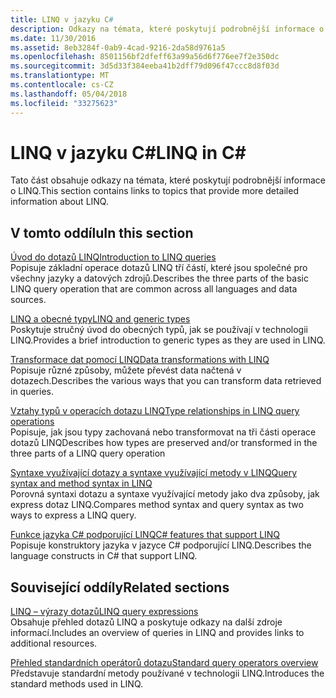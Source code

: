 ```yaml
---
title: LINQ v jazyku C#
description: Odkazy na témata, které poskytují podrobnější informace o LINQ.
ms.date: 11/30/2016
ms.assetid: 8eb3284f-0ab9-4cad-9216-2da58d9761a5
ms.openlocfilehash: 8501156bf2dfeff63a99a56d6f776ee7f2e350dc
ms.sourcegitcommit: 3d5d33f384eeba41b2dff79d096f47ccc8d8f03d
ms.translationtype: MT
ms.contentlocale: cs-CZ
ms.lasthandoff: 05/04/2018
ms.locfileid: "33275623"
---
```

# <a name="linq-in-c"></a><span data-ttu-id="da4fe-103">LINQ v jazyku C#</span><span class="sxs-lookup"><span data-stu-id="da4fe-103">LINQ in C#</span></span>
<span data-ttu-id="da4fe-104">Tato část obsahuje odkazy na témata, které poskytují podrobnější informace o LINQ.</span><span class="sxs-lookup"><span data-stu-id="da4fe-104">This section contains links to topics that provide more detailed information about LINQ.</span></span>  
  
## <a name="in-this-section"></a><span data-ttu-id="da4fe-105">V tomto oddílu</span><span class="sxs-lookup"><span data-stu-id="da4fe-105">In this section</span></span>  
 [<span data-ttu-id="da4fe-106">Úvod do dotazů LINQ</span><span class="sxs-lookup"><span data-stu-id="da4fe-106">Introduction to LINQ queries</span></span>](../programming-guide/concepts/linq/introduction-to-linq-queries.md)  
 <span data-ttu-id="da4fe-107">Popisuje základní operace dotazů LINQ tří částí, které jsou společné pro všechny jazyky a datových zdrojů.</span><span class="sxs-lookup"><span data-stu-id="da4fe-107">Describes the three parts of the basic LINQ query operation that are common across all languages and data sources.</span></span>  
  
 [<span data-ttu-id="da4fe-108">LINQ a obecné typy</span><span class="sxs-lookup"><span data-stu-id="da4fe-108">LINQ and generic types</span></span>](../programming-guide/concepts/linq/linq-and-generic-types.md)  
 <span data-ttu-id="da4fe-109">Poskytuje stručný úvod do obecných typů, jak se používají v technologii LINQ.</span><span class="sxs-lookup"><span data-stu-id="da4fe-109">Provides a brief introduction to generic types as they are used in LINQ.</span></span>  
  
 [<span data-ttu-id="da4fe-110">Transformace dat pomocí LINQ</span><span class="sxs-lookup"><span data-stu-id="da4fe-110">Data transformations with LINQ</span></span>](../programming-guide/concepts/linq/data-transformations-with-linq.md)  
 <span data-ttu-id="da4fe-111">Popisuje různé způsoby, můžete převést data načtená v dotazech.</span><span class="sxs-lookup"><span data-stu-id="da4fe-111">Describes the various ways that you can transform data retrieved in queries.</span></span>  
  
 [<span data-ttu-id="da4fe-112">Vztahy typů v operacích dotazu LINQ</span><span class="sxs-lookup"><span data-stu-id="da4fe-112">Type relationships in LINQ query operations</span></span>](../programming-guide/concepts/linq/type-relationships-in-linq-query-operations.md)  
 <span data-ttu-id="da4fe-113">Popisuje, jak jsou typy zachovaná nebo transformovat na tři části operace dotazů LINQ</span><span class="sxs-lookup"><span data-stu-id="da4fe-113">Describes how types are preserved and/or transformed in the three parts of a LINQ query operation</span></span>  
  
 [<span data-ttu-id="da4fe-114">Syntaxe využívající dotazy a syntaxe využívající metody v LINQ</span><span class="sxs-lookup"><span data-stu-id="da4fe-114">Query syntax and method syntax in LINQ</span></span>](../programming-guide/concepts/linq/query-syntax-and-method-syntax-in-linq.md)  
 <span data-ttu-id="da4fe-115">Porovná syntaxi dotazu a syntaxe využívající metody jako dva způsoby, jak express dotaz LINQ.</span><span class="sxs-lookup"><span data-stu-id="da4fe-115">Compares method syntax and query syntax as two ways to express a LINQ query.</span></span>  
  
 [<span data-ttu-id="da4fe-116">Funkce jazyka C# podporující LINQ</span><span class="sxs-lookup"><span data-stu-id="da4fe-116">C# features that support LINQ</span></span>](../programming-guide/concepts/linq/features-that-support-linq.md)  
 <span data-ttu-id="da4fe-117">Popisuje konstruktory jazyka v jazyce C# podporující LINQ.</span><span class="sxs-lookup"><span data-stu-id="da4fe-117">Describes the language constructs in C# that support LINQ.</span></span>  
   
## <a name="related-sections"></a><span data-ttu-id="da4fe-118">Související oddíly</span><span class="sxs-lookup"><span data-stu-id="da4fe-118">Related sections</span></span>  
 [<span data-ttu-id="da4fe-119">LINQ – výrazy dotazů</span><span class="sxs-lookup"><span data-stu-id="da4fe-119">LINQ query expressions</span></span>](../programming-guide/linq-query-expressions/index.md)  
 <span data-ttu-id="da4fe-120">Obsahuje přehled dotazů LINQ a poskytuje odkazy na další zdroje informací.</span><span class="sxs-lookup"><span data-stu-id="da4fe-120">Includes an overview of queries in LINQ and provides links to additional resources.</span></span>  
  
 [<span data-ttu-id="da4fe-121">Přehled standardních operátorů dotazu</span><span class="sxs-lookup"><span data-stu-id="da4fe-121">Standard query operators overview</span></span>](../programming-guide/concepts/linq/standard-query-operators-overview.md)  
 <span data-ttu-id="da4fe-122">Představuje standardní metody používané v technologii LINQ.</span><span class="sxs-lookup"><span data-stu-id="da4fe-122">Introduces the standard methods used in LINQ.</span></span>  
  
